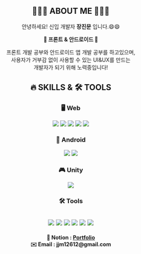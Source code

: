<div align='center'> 
  
## 🙋🏻‍♂️ ABOUT ME 🙋🏻‍♂️

   안녕하세요! 신입 개발자 <b>장진문</b> 입니다.😄😄 <br>
  
  <p>
    <b>📌 프론트 & 안드로이드 📌</b>
  </p>
  <p>
    프론트 개발 공부와 안드로이드 앱 개발 공부를 하고있으며,<br>
    사용자가 거부감 없이 사용할 수 있는 UI&UX를 만드는<br>
    개발자가 되기 위해 노력중입니다!
  </p>

## 🔥 SKILLS & 🛠 TOOLS

### 🖥 Web
<img src="https://img.shields.io/badge/-Python-3776AB?style=flat&logo=Python&logoColor=white"/> <img src="https://img.shields.io/badge/-HTML-E34F26?style=flat&logo=HTML5&logoColor=white"/> <img src="https://img.shields.io/badge/-CSS-1572B6?style=flat&logo=CSS3&logoColor=white"/> <img src="https://img.shields.io/badge/-JavaScript-F7DF1E?style=flat&logo=JavaScript&logoColor=white"/> <img src="https://img.shields.io/badge/-Vue.js-4FC08D?style=flat&logo=Vue.js&logoColor=white"/>

### 📱 Android
<img src="https://img.shields.io/badge/-kotlin-7F52FF?style=flat&logo=kotlin&logoColor=white"/> <img src="https://img.shields.io/badge/-Android Studio-3DDC84?style=flat&logo=Android Studio&logoColor=white"/> 

### 🎮 Unity
<img src="https://img.shields.io/badge/-Unity-FFFFFF?style=flat&logo=Unity&logoColor=white"/>

### 🛠 Tools
<img src="https://img.shields.io/badge/-Jira-0052CC?style=flat&logo=Jira&logoColor=white"/> <img src="https://img.shields.io/badge/-Firebase-FFCA28?style=flat&logo=Firebase&logoColor=white"/> <img src="https://img.shields.io/badge/-GitLab-FC6D26?style=flat&logo=GitLab&logoColor=white"/> <img src="https://img.shields.io/badge/-GitHub-181717?style=flat&logo=GitHub&logoColor=white"/> <img src="https://img.shields.io/badge/-Notion-000000?style=flat&logo=Notion&logoColor=white"/> <img src="https://img.shields.io/badge/-Figma-F24E1E?style=flat&logo=Figma&logoColor=white"/>
 ---
<b>
<div align='center'> 📔 Notion : <a href="https://www.notion.so/IT-671eb01a224e4903bf10e8a2de5e2b1f">Portfolio</a></div>
<div align='center'> ✉️ Email : jjm12612@gmail.com</div>
</b>
</div>
